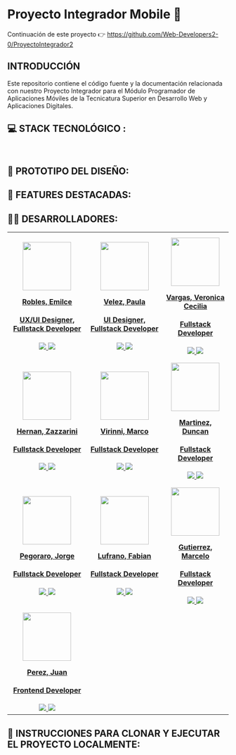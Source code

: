 # Proyecto Integrador Mobile 📱

Continuación de este proyecto 👉 https://github.com/Web-Developers2-0/ProyectoIntegrador2 

## INTRODUCCIÓN
Este repositorio contiene el código fuente y la documentación relacionada con nuestro Proyecto Integrador para el Módulo Programador de Aplicaciones Móviles de la Tecnicatura Superior en Desarrollo Web y Aplicaciones Digitales.

## 💻 STACK TECNOLÓGICO :

<br/>

## 🎨 PROTOTIPO DEL DISEÑO:

## 🙌 FEATURES DESTACADAS:

## 👩‍💻 DESARROLLADORES:

<table align="center">
  <tbody align="center">
    <tr>
      <td>
        <div align="center">
          <a href="https://www.linkedin.com/in/emilce-robles/" target="_blank" rel="author">
            <img width="110" src="https://avatars.githubusercontent.com/u/81953405?v=4" style="margin-top: 10px;"/>
          </a>
          <a href="https://www.linkedin.com/in/emilce-robles/" target="_blank" rel="author">
            <h4 style="margin-top: 1rem;">Robles, Emilce</h4>
            <h4 style="margin-top: 1rem;">UX/UI Designer, Fullstack Developer</h4>
          </a>
          <a href="https://github.com/emirobles" target="_blank">
            <img src="https://img.shields.io/static/v1?style=for-the-badge&message=GitHub&color=172B4D&logo=GitHub&logoColor=FFFFFF&label="/>
          </a>
          <a href="https://www.linkedin.com/in/emilce-robles/" target="_blank">
            <img src="https://img.shields.io/badge/linkedin%20-%230077B5.svg?&style=for-the-badge&logo=linkedin&logoColor=white"/>
          </a>
        </div>
      </td>
      <td>
        <div align="center">
          <a href="https://www.linkedin.com/in/paula-velez/" target="_blank" rel="author">
            <img width="110" src="https://media.licdn.com/dms/image/D4D03AQEJSeZUsugThQ/profile-displayphoto-shrink_200_200/0/1706310164105?e=1721260800&v=beta&t=4Nhrw4Y2l6e_ivc_LGxpjdmkaUqne0gLBnsNdqkqOPc" style="margin-top: 10px;"/>
          </a>
          <a href="https://www.linkedin.com/in/paula-velez/" target="_blank" rel="author">
            <h4 style="margin-top: 1rem;">Velez, Paula</h4>
            <h4 style="margin-top: 1rem;">UI Designer, Fullstack Developer</h4>
          </a>
          <a href="https://github.com/paulavelezz" target="_blank">
            <img src="https://img.shields.io/static/v1?style=for-the-badge&message=GitHub&color=172B4D&logo=GitHub&logoColor=FFFFFF&label="/>
          </a>
          <a href="https://www.linkedin.com/in/paula-velez/" target="_blank">
            <img src="https://img.shields.io/badge/linkedin%20-%230077B5.svg?&style=for-the-badge&logo=linkedin&logoColor=white"/>
          </a>
        </div>
      </td>
      <td>
        <div align="center">
          <a href="https://www.linkedin.com/in/vargas-veronica/" target="_blank" rel="author">
            <img width="110" src="https://avatars.githubusercontent.com/u/94198041?v=4" style="margin-top: 10px;"/>
          </a>
          <a href="https://www.linkedin.com/in/vargas-veronica/" target="_blank" rel="author">
            <h4 style="margin-top: 1rem;">Vargas, Veronica Cecilia</h4>
            <h4 style="margin-top: 1rem;">Fullstack Developer</h4>
          </a>
          <a href="https://github.com/Vargas-Veronica" target="_blank">
            <img src="https://img.shields.io/static/v1?style=for-the-badge&message=GitHub&color=172B4D&logo=GitHub&logoColor=FFFFFF&label="/>
          </a>
          <a href="https://www.linkedin.com/in/vargas-veronica/" target="_blank">
            <img src="https://img.shields.io/badge/linkedin%20-%230077B5.svg?&style=for-the-badge&logo=linkedin&logoColor=white"/>
          </a>
        </div>
      </td>
    </tr
    <tr>
      <td>
        <div align="center">
          <a href="https://www.linkedin.com/in/hernan-zazzarini-16b71a280/" target="_blank" rel="author">
            <img width="110" src="https://media.licdn.com/dms/image/D4D03AQGdG6jRzYt4Qg/profile-displayphoto-shrink_200_200/0/1701139531054?e=2147483647&v=beta&t=BCyiakYkN-LtbVf59o2EcyTPtKdsMcXaIm4bn-2xsso" style="margin-top: 10px;"/>
          </a>
          <a href="https://www.linkedin.com/in/hernan-zazzarini-16b71a280/" target="_blank" rel="author">
            <h4 style="margin-top: 1rem;">Hernan, Zazzarini</h4>
            <h4 style="margin-top: 1rem;">Fullstack Developer</h4>
          </a>
          <a href="https://github.com/Hernanzazzarini" target="_blank">
            <img src="https://img.shields.io/static/v1?style=for-the-badge&message=GitHub&color=172B4D&logo=GitHub&logoColor=FFFFFF&label="/>
          </a>
          <a href="https://www.linkedin.com/in/hernan-zazzarini-16b71a280/" target="_blank">
            <img src="https://img.shields.io/badge/linkedin%20-%230077B5.svg?&style=for-the-badge&logo=linkedin&logoColor=white"/>
          </a>
        </div>
      </td>
      <td>
        <div align="center">
          <a href="https://www.linkedin.com/in/marco-virinni/" target="_blank" rel="author">
            <img width="110" src="https://avatars.githubusercontent.com/u/97301587?v=4" style="margin-top: 10px;"/>
          </a>
          <a href="https://www.linkedin.com/in/marco-virinni/" target="_blank" rel="author">
            <h4 style="margin-top: 1rem;">Virinni, Marco</h4>
            <h4 style="margin-top: 1rem;">Fullstack Developer</h4>
          </a>
          <a href="https://github.com/alanapolitana" target="_blank">
            <img src="https://img.shields.io/static/v1?style=for-the-badge&message=GitHub&color=172B4D&logo=GitHub&logoColor=FFFFFF&label="/>
          </a>
          <a href="https://www.linkedin.com/in/marco-virinni/" target="_blank">
            <img src="https://img.shields.io/badge/linkedin%20-%230077B5.svg?&style=for-the-badge&logo=linkedin&logoColor=white"/>
          </a>
        </div>
      </td>
      <td>
        <div align="center">
          <a href="https://www.linkedin.com/in/" target="_blank" rel="author">
            <img width="110" src="https://avatars.githubusercontent.com/u/106892134?v=4" style="margin-top: 10px;"/>
          </a>
          <a href="https://www.linkedin.com/in/" target="_blank" rel="author">
            <h4 style="margin-top: 1rem;">Martinez, Duncan</h4>
            <h4 style="margin-top: 1rem;">Fullstack Developer</h4>
          </a>
          <a href="https://github.com/duncanmartinez" target="_blank">
            <img src="https://img.shields.io/static/v1?style=for-the-badge&message=GitHub&color=172B4D&logo=GitHub&logoColor=FFFFFF&label="/>
          </a>
          <a href="https://www.linkedin.com/in/" target="_blank">
            <img src="https://img.shields.io/badge/linkedin%20-%230077B5.svg?&style=for-the-badge&logo=linkedin&logoColor=white"/>
          </a>
        </div>
      </td>
    </tr>
    <tr>
      <td>
        <div align="center">
          <a href="https://www.linkedin.com/in/jorge-pegoraro-40939a275/" target="_blank" rel="author">
            <img width="110" src="https://media.licdn.com/dms/image/D4D03AQGv4Pf7uApEdw/profile-displayphoto-shrink_200_200/0/1688173320197?e=2147483647&v=beta&t=0bJmeLKs8sq9XjZ0ZntE9tmS8yXy_C-q06kxvRI" style="margin-top: 10px;"/>
          </a>
          <a href="https://www.linkedin.com/in/jorge-pegoraro-40939a275/" target="_blank" rel="author">
            <h4 style="margin-top: 1rem;">Pegoraro, Jorge</h4>
            <h4 style="margin-top: 1rem;">Fullstack Developer</h4>
          </a>
          <a href="https://github.com/JorgePegoraro" target="_blank">
            <img src="https://img.shields.io/static/v1?style=for-the-badge&message=GitHub&color=172B4D&logo=GitHub&logoColor=FFFFFF&label="/>
          </a>
          <a href="https://www.linkedin.com/in/jorge-pegoraro-40939a275/" target="_blank">
            <img src="https://img.shields.io/badge/linkedin%20-%230077B5.svg?&style=for-the-badge&logo=linkedin&logoColor=white"/>
          </a>
        </div>
      </td>
      <td>
        <div align="center">
          <a href="https://www.linkedin.com/in/fabianlufrano/" target="_blank" rel="author">
            <img width="110" src="https://media.licdn.com/dms/image/D4D03AQGBxlCffEoN3Q/profile-displayphoto-shrink_200_200/0/1679560595172?e=2147483647&v=beta&t=gdVtEvShEbIccj1XU05wffgLn8gZtr2V5n06iJvnzOM" style="margin-top: 10px;"/>
          </a>
          <a href="https://www.linkedin.com/in/fabianlufrano/" target="_blank" rel="author">
            <h4 style="margin-top: 1rem;">Lufrano, Fabian</h4>
            <h4 style="margin-top: 1rem;">Fullstack Developer</h4>
          </a>
          <a href="https://github.com/FabianLufrano" target="_blank">
            <img src="https://img.shields.io/static/v1?style=for-the-badge&message=GitHub&color=172B4D&logo=GitHub&logoColor=FFFFFF&label="/>
          </a>
          <a href="https://www.linkedin.com/in/fabianlufrano/" target="_blank">
            <img src="https://img.shields.io/badge/linkedin%20-%230077B5.svg?&style=for-the-badge&logo=linkedin&logoColor=white"/>
          </a>
        </div>
      </td>
      <td>
        <div align="center">
          <a href="https://www.linkedin.com/in/marcelo-gutierrez-20b99220b/" target="_blank" rel="author">
            <img width="110" src="https://media.licdn.com/dms/image/D4D03AQFrxX1FqWxQyA/profile-displayphoto-shrink_200_200/0/1677907874391?e=2147483647&v=beta&t=wRmE-nlxnkwZYjD2ABgQzeCtdw3cQF_Ek6fLsfDOt8o" style="margin-top: 10px;"/>
          </a>
          <a href="https://www.linkedin.com/in/marcelo-gutierrez-20b99220b/" target="_blank" rel="author">
            <h4 style="margin-top: 1rem;">Gutierrez, Marcelo</h4>
            <h4 style="margin-top: 1rem;">Fullstack Developer</h4>
          </a>
          <a href="https://github.com/Marcelo-Gutierrez" target="_blank">
            <img src="https://img.shields.io/static/v1?style=for-the-badge&message=GitHub&color=172B4D&logo=GitHub&logoColor=FFFFFF&label="/>
          </a>
          <a href="https://www.linkedin.com/in/marcelo-gutierrez-20b99220b/" target="_blank">
            <img src="https://img.shields.io/badge/linkedin%20-%230077B5.svg?&style=for-the-badge&logo=linkedin&logoColor=white"/>
          </a>
        </div>
      </td>
    </tr>
    <tr>
      <td>
        <div align="center">
          <a href="https://www.linkedin.com/in/juan-perez/" target="_blank" rel="author">
            <img width="110" src="https://via.placeholder.com/110" style="margin-top: 10px;"/>
          </a>
          <a href="https://www.linkedin.com/in/juan-perez/" target="_blank" rel="author">
            <h4 style="margin-top: 1rem;">Perez, Juan</h4>
            <h4 style="margin-top: 1rem;">Frontend Developer</h4>
          </a>
          <a href="https://github.com/juanperez" target="_blank">
            <img src="https://img.shields.io/static/v1?style=for-the-badge&message=GitHub&color=172B4D&logo=GitHub&logoColor=FFFFFF&label="/>
          </a>
          <a href="https://www.linkedin.com/in/juan-perez/" target="_blank">
            <img src="https://img.shields.io/badge/linkedin%20-%230077B5.svg?&style=for-the-badge&logo=linkedin&logoColor=white"/>
          </a>
        </div>
      </td>
    </tr>
  </tbody>
</table>

## 🚀 INSTRUCCIONES PARA CLONAR Y EJECUTAR EL PROYECTO LOCALMENTE: 
